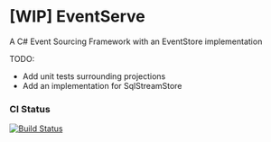 # [WIP] EventServe 

A C# Event Sourcing Framework with an EventStore implementation

TODO:
- Add unit tests surrounding projections
- Add an implementation for SqlStreamStore

### CI Status 
[![Build Status](https://labanar.visualstudio.com/EventServe/_apis/build/status/labanar.EventServe?branchName=master)](https://labanar.visualstudio.com/EventServe/_build/latest?definitionId=2&branchName=master)

